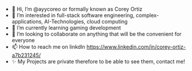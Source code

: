 - 👋 Hi, I’m @ayycoreo or formally known as Corey Ortiz
- 👀 I’m interested in full-stack software engineering, complex-applications, AI-Technologies, cloud computing
- 🌱 I’m currently learning gaming development 
- 💞️ I’m looking to collaborate on anything that will be the convenient for everyone
- 📫 How to reach me on linkdln https://www.linkedin.com/in/corey-ortiz-a7b231245/
- ✨ My Projects are private therefore to be able to see them, contact me!

<!---
ayycoreo/ayycoreo is a ✨ special ✨ repository because its `README.md` (this file) appears on your GitHub profile.
You can click the Preview link to take a look at your changes.
--->

